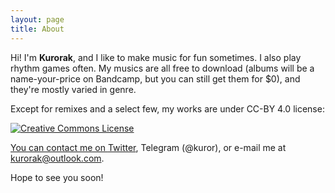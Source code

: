 ```yaml
---
layout: page
title: About
---
```


Hi! I'm **Kurorak**, and I like to make music for fun sometimes. I also play rhythm games often. My musics are all free to download (albums will be a name-your-price on Bandcamp, but you can still get them for $0), and they're mostly varied in genre.

Except for remixes and a select few, my works are under CC-BY 4.0 license:

<a rel="license" href="http://creativecommons.org/licenses/by/4.0/"><img alt="Creative Commons License" style="border-width:0" src="https://i.creativecommons.org/l/by/4.0/88x31.png" />

You can contact me on [Twitter](https://www.twitter.com/Kurorak), Telegram (@kuror), or e-mail me at kurorak@outlook.com.

Hope to see you soon!
